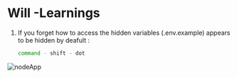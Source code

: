 # Will -Learnings

1. If you forget how to access the hidden variables (.env.example) appears to be hidden by deafult :

   ```bash
   command - shift - dot
   ```

![nodeApp](/Users/wulmer/VCS/openai-quickstart-node/nodeApp.png)

